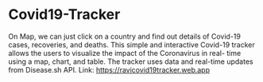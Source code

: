 # Covid19-Tracker
On Map, we can just click on a country and find out details of Covid-19 cases, recoveries, and deaths. 
This simple and interactive Covid-19 tracker allows the users to visualize the impact of the Coronavirus 
in real- time using a map, chart, and table. The tracker uses data and real-time updates from Disease.sh API. 
Link: https://ravicovid19tracker.web.app
